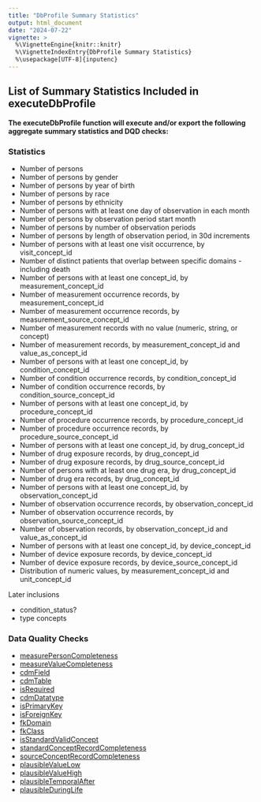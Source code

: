 ```yaml
---
title: "DbProfile Summary Statistics"
output: html_document
date: "2024-07-22"
vignette: >
  %\VignetteEngine{knitr::knitr}
  %\VignetteIndexEntry{DbProfile Summary Statistics}
  %\usepackage[UTF-8]{inputenc}
---
```


## List of Summary Statistics Included in executeDbProfile

**The executeDbProfile function will execute and/or export the following aggregate summary statistics and DQD checks:**

### Statistics 

- Number of persons
- Number of persons by gender
- Number of persons by year of birth
- Number of persons by race
- Number of persons by ethnicity
- Number of persons with at least one day of observation in each month
- Number of persons by observation period start month
- Number of persons by number of observation periods
- Number of persons by length of observation period, in 30d increments
- Number of persons with at least one visit occurrence, by visit_concept_id
- Number of distinct patients that overlap between specific domains - including death
- Number of persons with at least one concept_id, by measurement_concept_id
- Number of measurement occurrence records, by measurement_concept_id
- Number of measurement occurrence records, by measurement_source_concept_id
- Number of measurement records with no value (numeric, string, or concept)
- Number of measurement records, by measurement_concept_id and value_as_concept_id
- Number of persons with at least one concept_id, by condition_concept_id
- Number of condition occurrence records, by condition_concept_id
- Number of condition occurrence records, by condition_source_concept_id
- Number of persons with at least one concept_id, by procedure_concept_id
- Number of procedure occurrence records, by procedure_concept_id
- Number of procedure occurrence records, by procedure_source_concept_id
- Number of persons with at least one concept_id, by drug_concept_id
- Number of drug exposure records, by drug_concept_id
- Number of drug exposure records, by drug_source_concept_id
- Number of persons with at least one drug era, by drug_concept_id
- Number of drug era records, by drug_concept_id
- Number of persons with at least one concept_id, by observation_concept_id
- Number of observation occurrence records, by observation_concept_id
- Number of observation occurrence records, by observation_source_concept_id
- Number of observation records, by observation_concept_id and value_as_concept_id
- Number of persons with at least one concept_id, by device_concept_id
- Number of device exposure records, by device_concept_id
- Number of device exposure records, by device_source_concept_id
- Distribution of numeric values, by measurement_concept_id and unit_concept_id

Later inclusions
- condition_status? 
- type concepts


### Data Quality Checks

- [measurePersonCompleteness](https://ohdsi.github.io/DataQualityDashboard/articles/CheckTypeDescriptions.html#measurepersoncompleteness-1)
- [measureValueCompleteness](https://ohdsi.github.io/DataQualityDashboard/articles/CheckTypeDescriptions.html#measurevaluecompleteness-1)
- [cdmField](https://ohdsi.github.io/DataQualityDashboard/articles/CheckTypeDescriptions.html#cdmfield-1)
- [cdmTable](https://ohdsi.github.io/DataQualityDashboard/articles/CheckTypeDescriptions.html#cdmtable-1)
- [isRequired](https://ohdsi.github.io/DataQualityDashboard/articles/CheckTypeDescriptions.html#isrequired)
- [cdmDatatype](https://ohdsi.github.io/DataQualityDashboard/articles/CheckTypeDescriptions.html#cdmdatatype-1)
- [isPrimaryKey](https://ohdsi.github.io/DataQualityDashboard/articles/CheckTypeDescriptions.html#isprimarykey-1)
- [isForeignKey](https://ohdsi.github.io/DataQualityDashboard/articles/CheckTypeDescriptions.html#isforeignkey-1)
- [fkDomain](https://ohdsi.github.io/DataQualityDashboard/articles/CheckTypeDescriptions.html#fkdomain-1)
- [fkClass](https://ohdsi.github.io/DataQualityDashboard/articles/CheckTypeDescriptions.html#fkclass-1)
- [isStandardValidConcept](https://ohdsi.github.io/DataQualityDashboard/articles/CheckTypeDescriptions.html#isstandardvalidconcept-1)
- [standardConceptRecordCompleteness](https://ohdsi.github.io/DataQualityDashboard/articles/CheckTypeDescriptions.html#standardconceptrecordcompleteness)
- [sourceConceptRecordCompleteness](https://ohdsi.github.io/DataQualityDashboard/articles/CheckTypeDescriptions.html#sourceconceptrecordcompleteness-1)
- [plausibleValueLow](https://ohdsi.github.io/DataQualityDashboard/articles/CheckTypeDescriptions.html#plausiblevaluelow-2)
- [plausibleValueHigh](https://ohdsi.github.io/DataQualityDashboard/articles/CheckTypeDescriptions.html#plausiblevaluehigh-2)
- [plausibleTemporalAfter](https://ohdsi.github.io/DataQualityDashboard/articles/CheckTypeDescriptions.html#plausibletemporalafter-1)
- [plausibleDuringLife](https://ohdsi.github.io/DataQualityDashboard/articles/CheckTypeDescriptions.html#plausibleduringlife-1)
